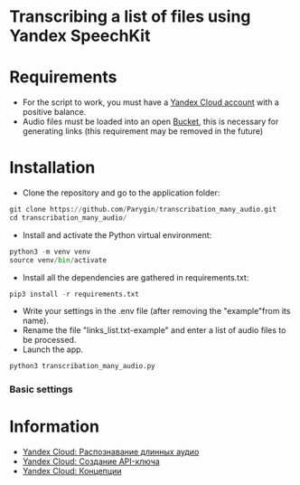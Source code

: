 # Transcribing a list of files using Yandex SpeechKit


# Requirements
+ For the script to work, you must have a [Yandex Cloud account](https://console.cloud.yandex.ru/) with a positive balance.
+ Audio files must be loaded into an open [Bucket](https://cloud.yandex.ru/docs/storage/concepts/bucket), this is necessary for generating links (this requirement may be removed in the future)


# Installation
+ Clone the repository and go to the application folder:
``` python
git clone https://github.com/Parygin/transcribation_many_audio.git
cd transcribation_many_audio/
```
+ Install and activate the Python virtual environment:
``` python
python3 -m venv venv
source venv/bin/activate
```
+ Install all the dependencies are gathered in requirements.txt:
``` python
pip3 install -r requirements.txt
```
+ Write your settings in the .env file (after removing the "example"from its name).
+ Rename the file "links_list.txt-example" and enter a list of audio files to be processed.
+ Launch the app.
``` python
python3 transcribation_many_audio.py
```


### Basic settings


# Information
- [Yandex Cloud: Распознавание длинных аудио](https://cloud.yandex.ru/docs/speechkit/stt/transcribation)
- [Yandex Cloud: Создание API-ключа](https://cloud.yandex.ru/docs/iam/operations/api-key/create)
- [Yandex Cloud: Концепции](https://cloud.yandex.ru/docs/storage/concepts/)
